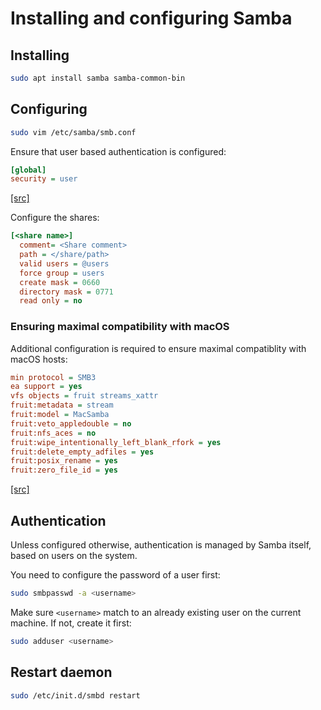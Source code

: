 # Installing and configuring Samba

## Installing

```bash
sudo apt install samba samba-common-bin
```

## Configuring

```bash
sudo vim /etc/samba/smb.conf
```

Ensure that user based authentication is configured:

```ini
[global]
security = user
```
[\[src\]](https://www.samba.org/samba/docs/current/man-html/smb.conf.5.html#SECURITY)

Configure the shares:

```ini
[<share name>]
  comment= <Share comment>
  path = </share/path>
  valid users = @users
  force group = users
  create mask = 0660
  directory mask = 0771
  read only = no
```

### Ensuring maximal compatibility with macOS

Additional configuration is required to ensure maximal compatiblity with macOS hosts:

```ini
min protocol = SMB3
ea support = yes
vfs objects = fruit streams_xattr
fruit:metadata = stream
fruit:model = MacSamba
fruit:veto_appledouble = no
fruit:nfs_aces = no
fruit:wipe_intentionally_left_blank_rfork = yes
fruit:delete_empty_adfiles = yes
fruit:posix_rename = yes
fruit:zero_file_id = yes
```
[\[src\]](https://gist.github.com/fschiettecatte/02d61e3d36c5f8d36bd45586fc5d0dc7)

## Authentication

Unless configured otherwise, authentication is managed by Samba itself, based on users on the system.

You need to configure the password of a user first:

```bash
sudo smbpasswd -a <username>
```

Make sure `<username>` match to an already existing user on the current machine. If not, create it first:

```bash
sudo adduser <username>
```

## Restart daemon

```bash
sudo /etc/init.d/smbd restart
```
